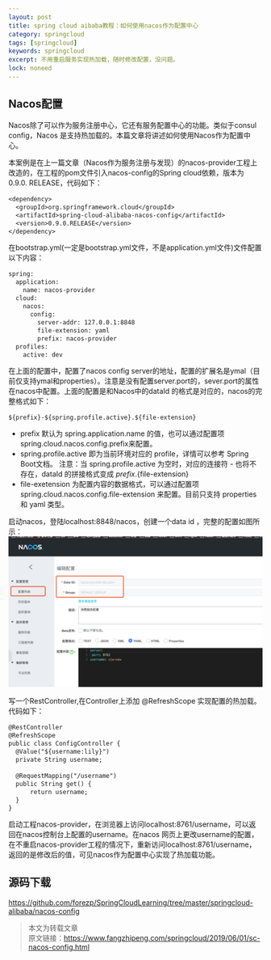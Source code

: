 ```yaml
---
layout: post
title: spring cloud aibaba教程：如何使用nacos作为配置中心
category: springcloud
tags: [springcloud]
keywords: springcloud
excerpt: 不用重启服务实现热加载，随时修改配置，没问题。
lock: noneed
---
```

## Nacos配置
Nacos除了可以作为服务注册中心，它还有服务配置中心的功能。类似于consul config，Nacos 是支持热加载的。本篇文章将讲述如何使用Nacos作为配置中心。

本案例是在上一篇文章（Nacos作为服务注册与发现）的nacos-provider工程上改造的，在工程的pom文件引入nacos-config的Spring cloud依赖，版本为0.9.0. RELEASE，代码如下：
```
<dependency>
  <groupId>org.springframework.cloud</groupId>
  <artifactId>spring-cloud-alibaba-nacos-config</artifactId>
  <version>0.9.0.RELEASE</version>
</dependency>
```
在bootstrap.yml(一定是bootstrap.yml文件，不是application.yml文件)文件配置以下内容：
```
spring:
  application:
    name: nacos-provider
  cloud:
    nacos:
      config:
        server-addr: 127.0.0.1:8848
        file-extension: yaml
        prefix: nacos-provider
  profiles:
    active: dev
```
在上面的配置中，配置了nacos config server的地址，配置的扩展名是ymal（目前仅支持ymal和properties）。注意是没有配置server.port的，sever.port的属性在nacos中配置。上面的配置是和Nacos中的dataId 的格式是对应的，nacos的完整格式如下：
```
${prefix}-${spring.profile.active}.${file-extension}
```
- prefix 默认为 spring.application.name 的值，也可以通过配置项 spring.cloud.nacos.config.prefix来配置。
- spring.profile.active 即为当前环境对应的 profile，详情可以参考 Spring Boot文档。 注意：当 spring.profile.active 为空时，对应的连接符 - 也将不存在，dataId 的拼接格式变成 ${prefix}.${file-extension}
- file-exetension 为配置内容的数据格式，可以通过配置项 spring.cloud.nacos.config.file-extension 来配置。目前只支持 properties 和 yaml 类型。
  
启动nacos，登陆localhost:8848/nacos，创建一个data id ，完整的配置如图所示：
![](/assets/images/2019/springcloud/nacos-provider-config.png)

写一个RestController,在Controller上添加 @RefreshScope 实现配置的热加载。代码如下：
```
@RestController
@RefreshScope
public class ConfigController {
  @Value("${username:lily}")
  private String username;

  @RequestMapping("/username")
  public String get() {
      return username;
  }
}
```
启动工程nacos-provider，在浏览器上访问localhost:8761/username，可以返回在nacos控制台上配置的username。在nacos 网页上更改username的配置，在不重启nacos-provider工程的情况下，重新访问localhost:8761/username，返回的是修改后的值，可见nacos作为配置中心实现了热加载功能。

## 源码下载
https://github.com/forezp/SpringCloudLearning/tree/master/springcloud-alibaba/nacos-config

> 本文为转载文章  
> 原文链接：https://www.fangzhipeng.com/springcloud/2019/06/01/sc-nacos-config.html